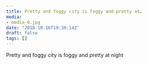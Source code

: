 ```yaml
---
title: Pretty and foggy city is foggy and pretty at…
media:
- media-0.jpg
date: "2018-10-16T19:30:14Z"
draft: false
tags: []
---
```

Pretty and foggy city is foggy and pretty at night

